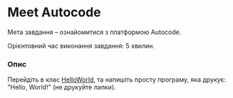 # Meet Autocode

Мета завдання – ознайомитися з платформою Autocode.

Орієнтовний час виконання завдання: 5 хвилин.

### Опис
Перейдіть в клас [HelloWorld](HelloWorld.java), та напишіть просту програму, яка друкує: "Hello, World!" (не друкуйте лапки).
